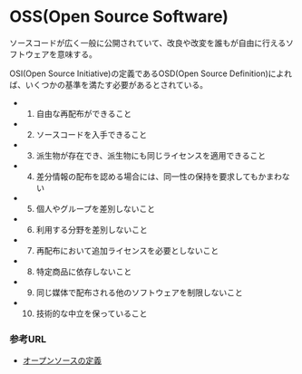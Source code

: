 # OSS(Open Source Software)

ソースコードが広く一般に公開されていて、改良や改変を誰もが自由に行えるソフトウェアを意味する。

OSI(Open Source Initiative)の定義であるOSD(Open Source Definition)によれば、いくつかの基準を満たす必要があるとされている。

- 1. 自由な再配布ができること
- 2. ソースコードを入手できること
- 3. 派生物が存在でき、派生物にも同じライセンスを適用できること
- 4. 差分情報の配布を認める場合には、同一性の保持を要求してもかまわない
- 5. 個人やグループを差別しないこと
- 6. 利用する分野を差別しないこと
- 7. 再配布において追加ライセンスを必要としないこと
- 8. 特定商品に依存しないこと
- 9. 同じ媒体で配布される他のソフトウェアを制限しないこと
- 10. 技術的な中立を保っていること

### 参考URL

- [オープンソースの定義](https://opensource.jp/osd/osd19/)

